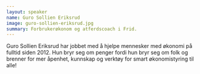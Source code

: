 ```yaml
---
layout: speaker
name: Guro Sollien Eriksrud
image: guro-sollien-eriksrud.jpg
summary: Forbrukerøkonom og atferdscoach i Frid.
---
```

Guro Sollien Eriksrud har jobbet med å hjelpe mennesker med økonomi på fulltid siden 2012. Hun bryr seg om penger fordi hun bryr seg om folk og brenner for mer åpenhet, kunnskap og verktøy for smart økonomistyring til alle!
